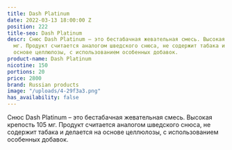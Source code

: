 ```yaml
---
title: Dash Platinum
date: 2022-03-13 18:00:00 Z
position: 222
title-seo: Dash Platinum
descr: Снюс Dash Platinum – это бестабачная жевательная смесь. Высокая крепость 105
  мг. Продукт считается аналогом шведского снюса, не содержит табака и делается на
  основе целлюлозы, с использованием особенных добавок.
product-name: Dash Platinum
nicotine: 150
portions: 20
price: 2800
brand: Russian products
image: "/uploads/4-29f3a3.png"
has_availability: false
---
```


Снюс Dash Platinum – это бестабачная жевательная смесь. Высокая крепость 105 мг. Продукт считается аналогом шведского снюса, не содержит табака и делается на основе целлюлозы, с использованием особенных добавок.